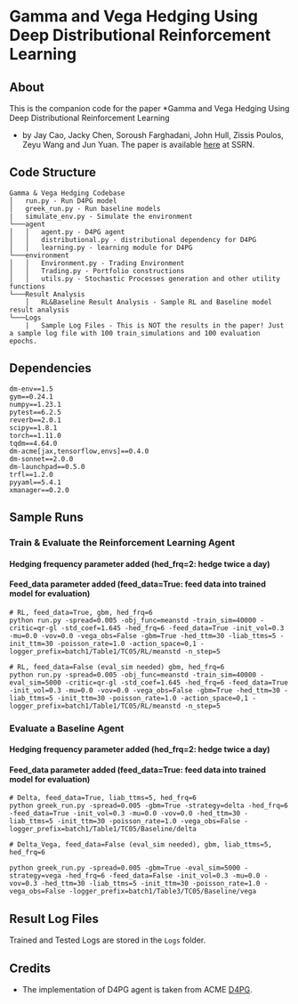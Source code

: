 # Gamma and Vega Hedging Using Deep Distributional Reinforcement Learning

## About

This is the companion code for the paper *Gamma and Vega Hedging Using Deep Distributional Reinforcement Learning
* by Jay Cao, Jacky Chen, Soroush Farghadani, John Hull, Zissis Poulos, Zeyu Wang and Jun Yuan. The paper is available [here](https://papers.ssrn.com/sol3/papers.cfm?abstract_id=4106814) at SSRN.

## Code Structure
```
Gamma & Vega Hedging Codebase
│   run.py - Run D4PG model
│   greek_run.py - Run baseline models
|   simulate_env.py - Simulate the environment
└───agent
│   │   agent.py - D4PG agent
│   │   distributional.py - distributional dependency for D4PG
│   │   learning.py - learning module for D4PG
└───environment
│   │   Environment.py - Trading Environment
│   │   Trading.py - Portfolio constructions
│   │   utils.py - Stochastic Processes generation and other utility functions
└───Result Analysis
    │   RL&Baseline Result Analysis - Sample RL and Baseline model result analysis
└───Logs
    |   Sample Log Files - This is NOT the results in the paper! Just a sample log file with 100 train_simulations and 100 evaluation epochs.
```

## Dependencies
```
dm-env==1.5
gym==0.24.1
numpy==1.23.1
pytest==6.2.5
reverb==2.0.1
scipy==1.8.1
torch==1.11.0
tqdm==4.64.0
dm-acme[jax,tensorflow,envs]==0.4.0
dm-sonnet==2.0.0
dm-launchpad==0.5.0
trfl==1.2.0
pyyaml==5.4.1
xmanager==0.2.0
```

## Sample Runs
### Train & Evaluate the Reinforcement Learning Agent

#### Hedging frequency parameter added (hed_frq=2: hedge twice a day)
#### Feed_data parameter added (feed_data=True: feed data into trained model for evaluation)

```
# RL, feed_data=True, gbm, hed_frq=6
python run.py -spread=0.005 -obj_func=meanstd -train_sim=40000 -critic=qr-gl -std_coef=1.645 -hed_frq=6 -feed_data=True -init_vol=0.3 -mu=0.0 -vov=0.0 -vega_obs=False -gbm=True -hed_ttm=30 -liab_ttms=5 -init_ttm=30 -poisson_rate=1.0 -action_space=0,1 -logger_prefix=batch1/Table1/TC05/RL/meanstd -n_step=5
```

```
# RL, feed_data=False (eval_sim needed) gbm, hed_frq=6
python run.py -spread=0.005 -obj_func=meanstd -train_sim=40000 -eval_sim=5000 -critic=qr-gl -std_coef=1.645 -hed_frq=6 -feed_data=True -init_vol=0.3 -mu=0.0 -vov=0.0 -vega_obs=False -gbm=True -hed_ttm=30 -liab_ttms=5 -init_ttm=30 -poisson_rate=1.0 -action_space=0,1 -logger_prefix=batch1/Table1/TC05/RL/meanstd -n_step=5
```

### Evaluate a Baseline Agent

#### Hedging frequency parameter added (hed_frq=2: hedge twice a day)
#### Feed_data parameter added (feed_data=True: feed data into trained model for evaluation)

```
# Delta, feed_data=True, liab_ttms=5, hed_frq=6
python greek_run.py -spread=0.005 -gbm=True -strategy=delta -hed_frq=6 -feed_data=True -init_vol=0.3 -mu=0.0 -vov=0.0 -hed_ttm=30 -liab_ttms=5 -init_ttm=30 -poisson_rate=1.0 -vega_obs=False -logger_prefix=batch1/Table1/TC05/Baseline/delta
```

```
# Delta_Vega, feed_data=False (eval_sim needed), gbm, liab_ttms=5, hed_frq=6

python greek_run.py -spread=0.005 -gbm=True -eval_sim=5000 -strategy=vega -hed_frq=6 -feed_data=False -init_vol=0.3 -mu=0.0 -vov=0.3 -hed_ttm=30 -liab_ttms=5 -init_ttm=30 -poisson_rate=1.0 -vega_obs=False -logger_prefix=batch1/Table3/TC05/Baseline/vega
```




## Result Log Files

Trained and Tested Logs are stored in the `Logs` folder.

## Credits

* The implementation of D4PG agent is taken from ACME [D4PG](https://github.com/deepmind/acme/tree/master/acme/agents/tf/d4pg).
